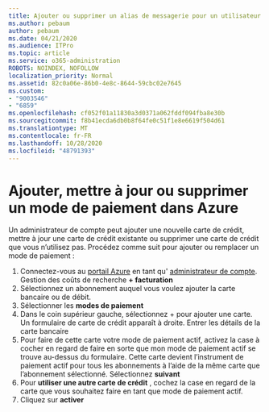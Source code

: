 ```yaml
---
title: Ajouter ou supprimer un alias de messagerie pour un utilisateur
ms.author: pebaum
author: pebaum
ms.date: 04/21/2020
ms.audience: ITPro
ms.topic: article
ms.service: o365-administration
ROBOTS: NOINDEX, NOFOLLOW
localization_priority: Normal
ms.assetid: 82c0a06e-86b0-4e8c-8644-59cbc02e7645
ms.custom:
- "9003546"
- "6859"
ms.openlocfilehash: cf052f01a11830a3d0371a062fddf094fba8e30b
ms.sourcegitcommit: f8b41ecda6db0b8f64fe0c51f1e8e6619f504d61
ms.translationtype: MT
ms.contentlocale: fr-FR
ms.lasthandoff: 10/28/2020
ms.locfileid: "48791393"
---
```

# <a name="add-update-or-delete-payment-method-in-azure"></a>Ajouter, mettre à jour ou supprimer un mode de paiement dans Azure

Un administrateur de compte peut ajouter une nouvelle carte de crédit, mettre à jour une carte de crédit existante ou supprimer une carte de crédit que vous n’utilisez pas. Procédez comme suit pour ajouter ou remplacer un mode de paiement :

1. Connectez-vous au [portail Azure](https://portal.azure.com/) en tant qu' [administrateur de compte](https://docs.microsoft.com/azure/billing/billing-subscription-transfer?WT.mc_id=Portal-Microsoft_Azure_Support#whoisaa). Gestion des coûts de recherche **+ facturation**
2. Sélectionnez un abonnement auquel vous voulez ajouter la carte bancaire ou de débit.
3. Sélectionner les **modes de paiement**
4. Dans le coin supérieur gauche, sélectionnez + pour ajouter une carte. Un formulaire de carte de crédit apparaît à droite. Entrer les détails de la carte bancaire
5. Pour faire de cette carte votre mode de paiement actif, activez la case à cocher en regard de faire en sorte que mon mode de paiement actif se trouve au-dessus du formulaire. Cette carte devient l’instrument de paiement actif pour tous les abonnements à l’aide de la même carte que l’abonnement sélectionné. Sélectionnez **suivant**
6. Pour **utiliser une autre carte de crédit** , cochez la case en regard de la carte que vous souhaitez faire en tant que mode de paiement actif.
7. Cliquez sur **activer**
